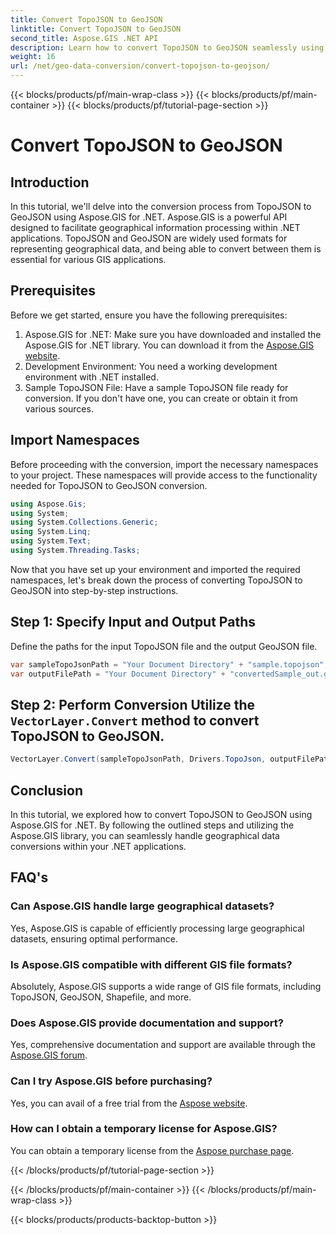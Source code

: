 ```yaml
---
title: Convert TopoJSON to GeoJSON
linktitle: Convert TopoJSON to GeoJSON
second_title: Aspose.GIS .NET API
description: Learn how to convert TopoJSON to GeoJSON seamlessly using Aspose.GIS for .NET. Follow our step-by-step tutorial for efficient geographical data handling.
weight: 16
url: /net/geo-data-conversion/convert-topojson-to-geojson/
---
```


{{< blocks/products/pf/main-wrap-class >}}
{{< blocks/products/pf/main-container >}}
{{< blocks/products/pf/tutorial-page-section >}}

# Convert TopoJSON to GeoJSON

## Introduction
In this tutorial, we'll delve into the conversion process from TopoJSON to GeoJSON using Aspose.GIS for .NET. Aspose.GIS is a powerful API designed to facilitate geographical information processing within .NET applications. TopoJSON and GeoJSON are widely used formats for representing geographical data, and being able to convert between them is essential for various GIS applications.
## Prerequisites
Before we get started, ensure you have the following prerequisites:
1. Aspose.GIS for .NET: Make sure you have downloaded and installed the Aspose.GIS for .NET library. You can download it from the [Aspose.GIS website](https://releases.aspose.com/gis/net/).
2. Development Environment: You need a working development environment with .NET installed.
3. Sample TopoJSON File: Have a sample TopoJSON file ready for conversion. If you don't have one, you can create or obtain it from various sources.

## Import Namespaces
Before proceeding with the conversion, import the necessary namespaces to your project. These namespaces will provide access to the functionality needed for TopoJSON to GeoJSON conversion.

   ```csharp
using Aspose.Gis;
using System;
using System.Collections.Generic;
using System.Linq;
using System.Text;
using System.Threading.Tasks;
```

Now that you have set up your environment and imported the required namespaces, let's break down the process of converting TopoJSON to GeoJSON into step-by-step instructions.
## Step 1: Specify Input and Output Paths

Define the paths for the input TopoJSON file and the output GeoJSON file.
```csharp
var sampleTopoJsonPath = "Your Document Directory" + "sample.topojson";
var outputFilePath = "Your Document Directory" + "convertedSample_out.geojson";
```
## Step 2: Perform Conversion Utilize the `VectorLayer.Convert` method to convert TopoJSON to GeoJSON.
```csharp
VectorLayer.Convert(sampleTopoJsonPath, Drivers.TopoJson, outputFilePath, Drivers.GeoJson);
```

## Conclusion
In this tutorial, we explored how to convert TopoJSON to GeoJSON using Aspose.GIS for .NET. By following the outlined steps and utilizing the Aspose.GIS library, you can seamlessly handle geographical data conversions within your .NET applications.
## FAQ's
### Can Aspose.GIS handle large geographical datasets?
Yes, Aspose.GIS is capable of efficiently processing large geographical datasets, ensuring optimal performance.
### Is Aspose.GIS compatible with different GIS file formats?
Absolutely, Aspose.GIS supports a wide range of GIS file formats, including TopoJSON, GeoJSON, Shapefile, and more.
### Does Aspose.GIS provide documentation and support?
Yes, comprehensive documentation and support are available through the [Aspose.GIS forum](https://forum.aspose.com/c/gis/33).
### Can I try Aspose.GIS before purchasing?
Yes, you can avail of a free trial from the [Aspose website](https://releases.aspose.com/).
### How can I obtain a temporary license for Aspose.GIS?
You can obtain a temporary license from the [Aspose purchase page](https://purchase.aspose.com/temporary-license/).

{{< /blocks/products/pf/tutorial-page-section >}}

{{< /blocks/products/pf/main-container >}}
{{< /blocks/products/pf/main-wrap-class >}}

{{< blocks/products/products-backtop-button >}}
